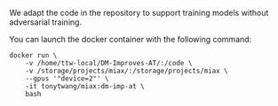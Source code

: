 We adapt the code in the repository to support training models without adversarial training.

You can launch the docker container with the following command:
```
docker run \
    -v /home/ttw-local/DM-Improves-AT/:/code \
    -v /storage/projects/miax/:/storage/projects/miax \
    --gpus '"device=2"' \
    -it tonytwang/miax:dm-imp-at \
    bash
```
